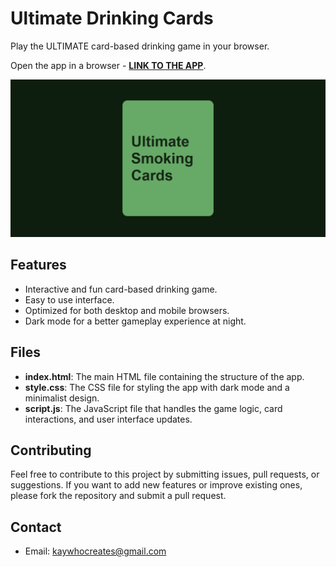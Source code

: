 # Ultimate Drinking Cards

Play the ULTIMATE card-based drinking game in your browser.

Open the app in a browser - **[LINK TO THE APP](https://kay-who-codes.github.io/Ultimate-Drinking-Cards)**.

[![App Image](Non-App/App%20Image.png)](https://kay-who-codes.github.io/Ultimate-Drinking-Cards)

## Features

- Interactive and fun card-based drinking game.
- Easy to use interface.
- Optimized for both desktop and mobile browsers.
- Dark mode for a better gameplay experience at night.

## Files

- **index.html**: The main HTML file containing the structure of the app.
- **style.css**: The CSS file for styling the app with dark mode and a minimalist design.
- **script.js**: The JavaScript file that handles the game logic, card interactions, and user interface updates.

## Contributing

Feel free to contribute to this project by submitting issues, pull requests, or suggestions. If you want to add new features or improve existing ones, please fork the repository and submit a pull request.

## Contact

- Email: [kaywhocreates@gmail.com](mailto:kaywhocreates@gmail.com)
